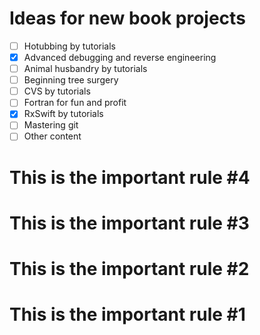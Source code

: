 # Ideas for new book projects

- [ ] Hotubbing by tutorials
- [x] Advanced debugging and reverse engineering
- [ ] Animal husbandry by tutorials
- [ ] Beginning tree surgery
- [ ] CVS by tutorials
- [ ] Fortran for fun and profit
- [x] RxSwift by tutorials
- [ ] Mastering git
- [ ] Other content

# This is the important rule #4
# This is the important rule #3
# This is the important rule #2
# This is the important rule #1
